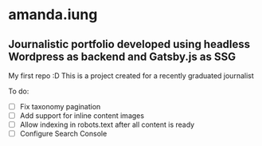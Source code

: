 # amanda.iung
## Journalistic portfolio developed using headless Wordpress as backend and Gatsby.js as SSG
My first repo :D This is a project created for a recently graduated journalist

To do:
- [ ] Fix taxonomy pagination
- [ ] Add support for inline content images
- [ ] Allow indexing in robots.text after all content is ready
- [ ] Configure Search Console
